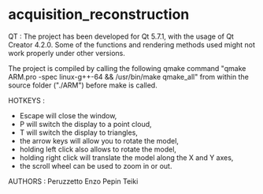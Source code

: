 # acquisition_reconstruction

QT :
The project has been developed for Qt 5.7.1, with the usage of Qt Creator 4.2.0. Some of the
functions and rendering methods used might not work properly under other versions.

The project is compiled by calling the following qmake command "qmake ARM.pro -spec linux-g++-64 
&& /usr/bin/make qmake_all" from within the source folder ("./ARM") before make is called.

HOTKEYS :
 - Escape will close the window,
 - P will switch the display to a point cloud,
 - T will switch the display to triangles,
 - the arrow keys will allow you to rotate the model,
 - holding left click also allows to rotate the model,
 - holding right click will translate the model along the X and Y axes,
 - the scroll wheel can be used to zoom in or out.  

AUTHORS :
Peruzzetto Enzo
Pepin Teiki